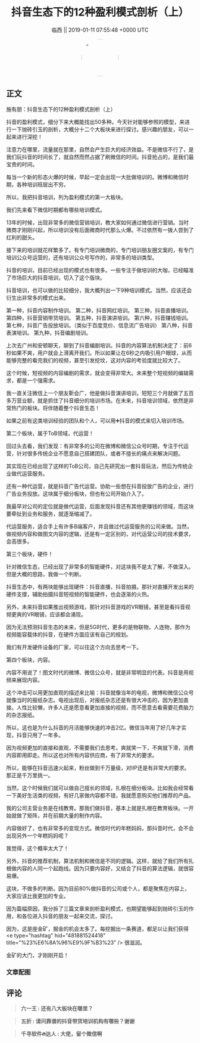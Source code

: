 <h1 align="center">抖音生态下的12种盈利模式剖析（上）</h1>




<p align="center">
    <a>临西 || 2019-01-11 07:55:48 &#43;0000 UTC</a>
</p>

<div align="center">
    <img src="https://images.zsxq.com/Fmu_PWePfUyVW_zSs8Mbfq5revL6?e=1590940799&amp;token=kIxbL07-8jAj8w1n4s9zv64FuZZNEATmlU_Vm6zD:0MLSKIBB0-64Q3EOh1LzAXGQHDA=" width="100" height="100" style="border:1px solid;border-radius:50%; color:#ffffff"/>
</div>




## 正文

<div>
施有朋：抖音生态下的12种盈利模式剖析（上）

抖音的盈利模式，细分下来大概能找出50多种。今天针对能够参照的模型，来进行一下抛砖引玉的剖析，大概分十二个大板块来进行探讨。感兴趣的朋友，可以一起来进行深挖！

注意力在哪里，流量就在那里，自然会产生巨大的经济效益。不是微信不行了，是我们玩抖音的时间长了，就自然而然占据了刷微信的时间。抖音抢占的，是我们最宝贵的时间。

每当一个新的形态火爆的时候，早起一定会出现一大批做培训的。微博和微信时期，各种培训班层出不穷。

所以，我把抖音培训，列为盈利模式的第一大板块。

我们先来看下微信时期都有哪些培训模式。

13年的时候，出现非常多的微信营销培训，教大家如何通过微信进行营销。当时微商才刚刚兴起，所以培训没有后面微商时代那么火爆。不过依然有一拨人尝到了红利的甜头。

接下来的培训就花样繁多了。有专门培训微商的，专门培训朋友圈文案的，有专门培训公众号运营的，还有培训公众号写作的，非常多的培训类型。

抖音的培训，目前已经出现的模式也有很多。一些专注于做培训的大咖，已经瞄准了市场巨大的抖音培训，切入了这个版块。

抖音培训，也可以做的比较细分，我大概列出一下9种培训模式。当然，应该还会衍生出非常多的模式出来。

第一种，抖音内容制作培训。
第二种，抖音网红培训。
第三种，抖音直播培训。
第四种，抖音营销带货培训。
第五种，抖音演讲培训。
第六种，抖音赚钱培训。
第七种，抖音广告投放培训。（类似于百度竞价、信息流广告培训）
第八种，抖音表演培训。
第九种，抖音编剧培训。

上次去广州和安顿聊天，聊到了抖音编剧培训。抖音的内容算法机制决定了：前6秒如果不爽，用户就会上滑离开我们。所以如果让在6秒之内吸引用户眼球，从而能够完整的看完我们的视频，甚至引发挖坟，这对内容的考验度就比较大了。

这个时候，短视频的内容编剧的需求，就会变得非常大。未来整个短视频的编辑需求，都是一个强需求。

我一直关注微信上一个朋友靳会广，他是做抖音演讲培训，短短三个月就做了五百多万营业额，就是抓住了抖音细分的培训市场。在未来，抖音培训领域，依然是非常热门的板块。将伴随着整个抖音生态！

如果之前有这类培训经验的团队和个人，可以用➕抖音的模式来切入培训市场。


第二个板块，属于ToB领域，代运营！

回过头去看，我们发现：有非常多的公司在微博和微信公众号时期，专注于代运营，针对很多传统企业不愿意自己搭建团队，或者不擅长的痛点来解决问题。

其实现在已经出现了这样的ToB公司，自己先研究出一套抖音玩法，然后为传统企业做代运营服务。

还有一种代运营，就是抖音广告代运营。协助一些想在抖音投放广告的企业，进行广告业务投放。这块属于细分板块，但也有公司开始介入了。

我最早对公司的定位就是做代运营，后面发现抖音还有其他更赚钱的领域，而这块要牵扯到业务和服务，就逐渐缩减了。

代运营服务，适合手上有许多B端客户，并且做过代运营服务的公司来做。当然，做视频内容和做图文内容的逻辑，还是有一定区别的，对代运营公司的技术要求，会高很多。

第三个板块，硬件！

针对微信生态，已经出现了非常多的智能硬件，对这块我不是太了解，不做深入。但是大概的思路，我做一个判断。

抖音生态中，有两块能够出现硬件：抖音直播，抖音拍摄。那针对直播开发出来的硬件支撑，辅助拍摄抖音短视频的智能硬件，也会逐渐的火热。

另外，未来抖音如果推出视频游戏，那针对抖音游戏的VR眼镜，甚至是看抖音视频更爽的VR眼镜，应该都会涌现。

因为无法预测抖音生态的未来，但是5G时代，更多的是物联物，人连物，那作为视频能容载体的抖音，在硬件方面应该有自己的规划。

我们有开发硬件设备的厂家，可以往这个方向去思考一下。

第四个板块，内容。

内容不用说了！图文时代的微博、微信公众号，就是非常明显的代表。抖音是用视频来展现内容。

这个冲击可以用更加直观的描述来比喻：抖音就像当年的电视，微博和微信公众号就像当时的报纸杂志。电视出现后，对报纸杂志还是有很大冲击的，因为更加直接。人性比较懒，许多人还是愿意看更加直接的视频，而不愿意去看需要花费脑力的杂志报纸。

所以，这也是为什么抖音的月活能够快速的冲击2亿。微信当年用了好几年才实现，抖音只用了一年多。

因为视频更加的直接和直观，不需要我们去思考。爽就笑一下，不爽就下滑，消费内容即用即走。所以这也对所有内容供应商，有了非常大的要求。

所以，能够在抖音迅速火起来，粉丝做到千万量级，对IIP还是有非常大的要求。那正是千万里挑一。

当然，这个时候我们就可以做自己擅长的领域，扎根在细分板块。比如我会经常看一下美好生活类的视频，有好几家做内容都不错，我就愿意购买他们推荐的产品。

我的公司主营业务是在线教育。那我们做抖音，基本上就是扎根在教育板块。一开始就做了矩阵，并在前期大量的制作内容。

内容做好了，也有非常多的变现方式。微信时代的年糕妈妈，那抖音时代，会不会出现另外一个年糕妈妈呢？

我觉得，这个概率太大了！

另外，抖音的推荐机制，算法机制和微信是不同的逻辑。这样，就给了我们所有扎根做内容的人同一个起跑线。因为只要内容好，又结合了抖音的算法逻辑，就很容易爆。

这块，不做多的判断。因为目前80%做抖音的公司或个人，都是聚焦在内容上，大家应该比我更加的专业。

因为篇幅原因，我分拆了三篇文章来剖析盈利模式，也期望能够起到抛砖引玉的作用，和各位进入抖音的朋友一起来交流，探讨。

因为，这是座金矿，掘金的机会太多了。每挖掘出一条赛道，都足以让我们获得&lt;e type=&#34;hashtag&#34; hid=&#34;481881524418&#34; title=&#34;%23%E6%8A%96%E9%9F%B3%23&#34; /&gt; 很滋润。

金矿的大门，才刚刚开启！
</div>

### 文章配图

<div class="image" align="center">

</div>


## 评论

<div align="left">
<div>

<blockquote >
<span> <strong>六一王 : 还有八大板块在哪里？ </strong></span>
</blockquote>

<blockquote >
<span> <strong>五折 : 请问靠谱的抖音带货培训机构有哪些？谢谢 </strong></span>
</blockquote>

<blockquote >
<span> <strong>千寻软件🔥达人 : 大佬，留个微信啊 </strong></span>
</blockquote>

</div>
</div>